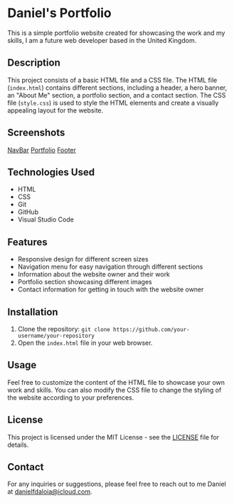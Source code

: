 # Daniel's Portfolio

This is a simple portfolio website created for showcasing the work and my skills, I am a future web developer based in the United Kingdom.

## Description

This project consists of a basic HTML file and a CSS file. The HTML file (`index.html`) contains different sections, including a header, a hero banner, an "About Me" section, a portfolio section, and a contact section. The CSS file (`style.css`) is used to style the HTML elements and create a visually appealing layout for the website.

## Screenshots

[NavBar](images/footer.jpg)
[Portfolio](images/navbar.jpg)
[Footer](images/portfolio.jpg)



## Technologies Used

- HTML
- CSS
- Git
- GitHub
- Visual Studio Code

## Features

- Responsive design for different screen sizes
- Navigation menu for easy navigation through different sections
- Information about the website owner and their work
- Portfolio section showcasing different images
- Contact information for getting in touch with the website owner

## Installation

1. Clone the repository: `git clone https://github.com/your-username/your-repository`
2. Open the `index.html` file in your web browser.

## Usage

Feel free to customize the content of the HTML file to showcase your own work and skills. You can also modify the CSS file to change the styling of the website according to your preferences.

## License

This project is licensed under the MIT License - see the [LICENSE](LICENSE) file for details.

## Contact

For any inquiries or suggestions, please feel free to reach out to me Daniel at [danielfdaloia@icloud.com](mailto:danielfdaloia@icloud.com).

